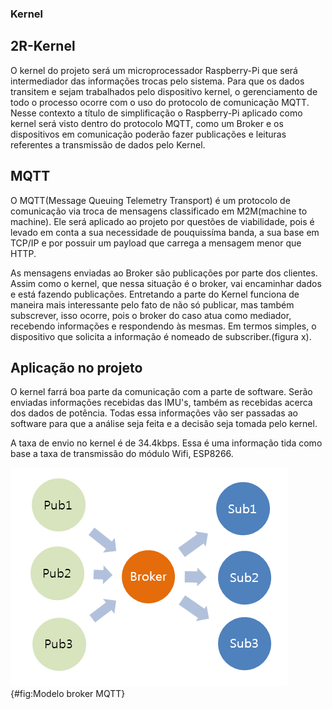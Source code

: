 ### Kernel

## 2R-Kernel
O kernel do projeto será um microprocessador Raspberry-Pi que será intermediador das informações trocas pelo sistema.
Para que os dados transitem e sejam trabalhados pelo dispositivo kernel, o gerenciamento de todo o processo ocorre com o uso do protocolo de comunicação MQTT. Nesse contexto a título de simplificação o Raspberry-Pi aplicado como kernel será visto dentro do protocolo MQTT, como um Broker e os dispositivos em comunicação poderão fazer publicações e leituras referentes a transmissão de dados pelo Kernel. 

## MQTT
O MQTT(Message Queuing Telemetry Transport) é um protocolo de comunicação via troca de mensagens classificado em M2M(machine to machine). Ele será aplicado ao projeto por questões de viabilidade, pois é levado em conta a sua necessidade de pouquissíma banda, a sua base em TCP/IP e por possuir um payload que carrega a mensagem menor que HTTP.

As mensagens enviadas ao Broker são publicações por parte dos clientes. Assim como o kernel, que nessa situação é o broker, vai encaminhar dados e está fazendo publicações.
Entretando a parte do Kernel funciona de maneira mais interessante pelo fato de não só publicar, mas também subscrever, isso ocorre, pois o broker do caso atua como mediador, recebendo informações e respondendo às mesmas. Em termos simples, o dispositivo que solicita a informação é nomeado de subscriber.(figura x).

## Aplicação no projeto
O kernel farrá boa parte da comunicação com a parte de software. Serão enviadas informações recebidas das IMU's, também as recebidas acerca dos dados de potência. Todas essa informações vão ser passadas ao software para que a análise seja feita e a decisão seja tomada pelo kernel.

A taxa de envio no kernel é de 34.4kbps. Essa é uma informação tida como base a taxa de transmissão do módulo Wifi, ESP8266.

![Celula_s^[Fonte: ]](imagens/mqtt.png){#fig:Modelo broker MQTT}
